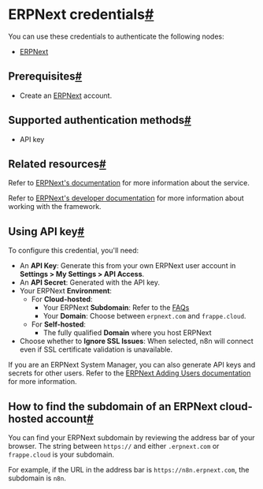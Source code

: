 [](https://github.com/n8n-io/n8n-docs/edit/main/docs/integrations/builtin/credentials/erpnext.md "Edit this page")

# ERPNext credentials[#](#erpnext-credentials "Permanent link")

You can use these credentials to authenticate the following nodes:

*   [ERPNext](../../app-nodes/n8n-nodes-base.erpnext/)

## Prerequisites[#](#prerequisites "Permanent link")

*   Create an [ERPNext](https://erpnext.com) account.

## Supported authentication methods[#](#supported-authentication-methods "Permanent link")

*   API key

## Related resources[#](#related-resources "Permanent link")

Refer to [ERPNext's documentation](https://docs.erpnext.com/docs/user/manual/en/introduction) for more information about the service.

Refer to [ERPNext's developer documentation](https://frappeframework.com/docs/user/en/introduction) for more information about working with the framework.

## Using API key[#](#using-api-key "Permanent link")

To configure this credential, you'll need:

*   An **API Key**: Generate this from your own ERPNext user account in **Settings > My Settings > API Access**.
*   An **API Secret**: Generated with the API key.
*   Your ERPNext **Environment**:
    *   For **Cloud-hosted**:
        *   Your ERPNext **Subdomain**: Refer to the [FAQs](#how-to-find-the-subdomain-of-an-erpnext-cloud-hosted-account)
        *   Your **Domain**: Choose between `erpnext.com` and `frappe.cloud`.
    *   For **Self-hosted**:
        *   The fully qualified **Domain** where you host ERPNext
*   Choose whether to **Ignore SSL Issues**: When selected, n8n will connect even if SSL certificate validation is unavailable.

If you are an ERPNext System Manager, you can also generate API keys and secrets for other users. Refer to the [ERPNext Adding Users documentation](https://docs.erpnext.com/docs/user/manual/en/adding-users) for more information.

## How to find the subdomain of an ERPNext cloud-hosted account[#](#how-to-find-the-subdomain-of-an-erpnext-cloud-hosted-account "Permanent link")

You can find your ERPNext subdomain by reviewing the address bar of your browser. The string between `https://` and either `.erpnext.com` or `frappe.cloud` is your subdomain.

For example, if the URL in the address bar is `https://n8n.erpnext.com`, the subdomain is `n8n`.